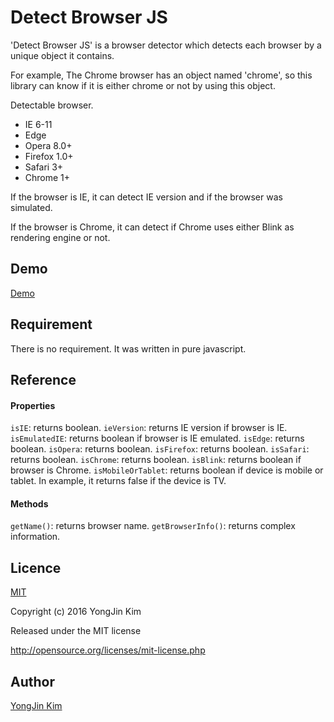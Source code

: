 # Detect Browser JS

'Detect Browser JS' is a browser detector which detects each browser by a unique object it contains.

For example, The Chrome browser has an object named 'chrome', so this library can know if it is either chrome or not by using this object.

Detectable browser.

* IE 6-11
* Edge
* Opera 8.0+
* Firefox 1.0+
* Safari 3+
* Chrome 1+

If the browser is IE, it can detect IE version and if the browser was simulated.

If the browser is Chrome, it can detect if Chrome uses either Blink as rendering engine or not.

## Demo
[Demo](http://kim-yongjin.github.io/detect-browser-js/detect-browser-js-test.html)

## Requirement
There is no requirement.
It was written in pure javascript.

## Reference
#### Properties

`isIE`: returns boolean.
`ieVersion`: returns IE version if browser is IE.
`isEmulatedIE`: returns boolean if browser is IE emulated.
`isEdge`: returns boolean.
`isOpera`: returns boolean.
`isFirefox`: returns boolean.
`isSafari`: returns boolean.
`isChrome`: returns boolean.
`isBlink`: returns boolean if browser is Chrome.
`isMobileOrTablet`: returns boolean if device is mobile or tablet. In example, it returns false if the device is TV.

#### Methods
`getName()`: returns browser name.
`getBrowserInfo()`: returns complex information.

## Licence
[MIT](http://opensource.org/licenses/mit-license.php)

Copyright (c) 2016 YongJin Kim

Released under the MIT license

http://opensource.org/licenses/mit-license.php

## Author

[YongJin Kim](https://github.com/Kim-YongJin)
